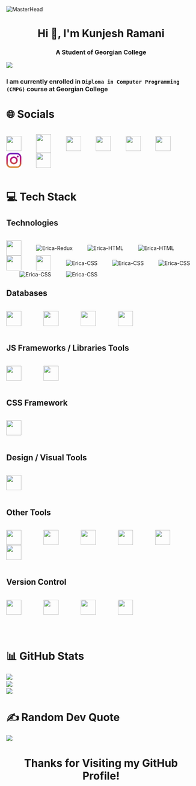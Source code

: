 ![MasterHead](https://user-images.githubusercontent.com/99876749/204871672-98eeac12-1d33-4f4a-9aa3-c0d820b6d942.gif)
<h1 align="center"><b>Hi 👋, I'm Kunjesh Ramani</b></h1>

<h3 align="center"><b>A Student of Georgian College</b></h3>

[![](https://visitcount.itsvg.in/api?id=Kunjesh9867&icon=1&color=5)](https://visitcount.itsvg.in)<br>

### I am currently enrolled in **<code>Diploma in Computer Programming (CMPG)</code>** course at Georgian College

# 🌐 Socials

<div style="display: inline_block"><br>
  <a href = "https://www.linkedin.com/in/kunjesh-ramani-989a27206/"> <img height="40" align="center" alt="" height="30" width="40" src="https://icongr.am/fontawesome/linkedin-square.svg?size=128&color=3b5998"></a>
  &nbsp;&nbsp;&nbsp;&nbsp;&nbsp;&nbsp;&nbsp;&nbsp;
  <a href = "https://www.quora.com/profile/Kunjesh-Ramani-1"> <img height="50" align="center" alt="" height="30" width="40" src="https://icongr.am/fontawesome/quora.svg?size=128&color=b92b27"></a>
  &nbsp;&nbsp;&nbsp;&nbsp;&nbsp;&nbsp;&nbsp;&nbsp;
  <a href = "https://stackoverflow.com/users/16986113"> <img height="40" align="center" alt="" height="30" width="40" src="https://icongr.am/fontawesome/stack-overflow.svg?size=128&color=f47f24"></a>
  &nbsp;&nbsp;&nbsp;&nbsp;&nbsp;&nbsp;&nbsp;&nbsp;
  <a href = "https://www.w3profile.com/Kunjesh9867"> <img height="40" align="center" alt="" height="30" width="40" src="https://upload.wikimedia.org/wikipedia/commons/a/a0/W3Schools_logo.svg"></a>
  &nbsp;&nbsp;&nbsp;&nbsp;&nbsp;&nbsp;&nbsp;&nbsp;
  <a href = "https://www.hackerrank.com/kunjeshramani981?hr_r=1"> <img height="40" align="center" alt="" height="30" width="40" src="https://icongr.am/fontawesome/header.svg?size=128&color=378936"></a>
  &nbsp;&nbsp;&nbsp;&nbsp;&nbsp;&nbsp;&nbsp;&nbsp;
  <a href = "https://www.facebook.com/kunjesh.ramani.1"> <img height="40" align="center" alt="" height="30" width="40" src="https://icongr.am/fontawesome/facebook-square.svg?size=128&color=3b5998"></a>
  &nbsp;&nbsp;&nbsp;&nbsp;&nbsp;&nbsp;&nbsp;&nbsp;
  <a href = "https://www.instagram.com/kunjesh_kkr/"> <img height="40" align="center" alt="" height="30" width="40" src="./icons/instagram_174855.png"></a>
  &nbsp;&nbsp;&nbsp;&nbsp;&nbsp;&nbsp;&nbsp;&nbsp;
  <a href = "https://twitter.com/Kunjesh_Ramani"> <img height="40" align="center" alt="" height="30" width="40" src="https://icongr.am/fontawesome/twitter.svg?size=128&color=00ACEE"></a>
  &nbsp;&nbsp;&nbsp;&nbsp;&nbsp;&nbsp;&nbsp;&nbsp;
</div><br>

# 💻 Tech Stack

## Technologies
<div style="display: inline_block"><br>
  <img height="40" align="center" alt="" height="30" width="40" src="https://cdn.jsdelivr.net/gh/devicons/devicon/icons/java/java-original.svg">
  &nbsp;&nbsp;&nbsp;&nbsp;&nbsp;&nbsp;&nbsp;&nbsp;
  <img height="40" align="center" alt="Erica-Redux" height="30" width="40" src="https://cdn.jsdelivr.net/gh/devicons/devicon/icons/python/python-original.svg">
  &nbsp;&nbsp;&nbsp;&nbsp;&nbsp;&nbsp;&nbsp;&nbsp;
  <img height="40" align="center" alt="Erica-HTML" height="30" width="40" src="https://cdn.jsdelivr.net/gh/devicons/devicon/icons/html5/html5-original.svg">
  &nbsp;&nbsp;&nbsp;&nbsp;&nbsp;&nbsp;&nbsp;&nbsp;
  <img height="40" align="center" alt="Erica-HTML" height="30" width="40" src="https://cdn.jsdelivr.net/gh/devicons/devicon/icons/css3/css3-original.svg">
  &nbsp;&nbsp;&nbsp;&nbsp;&nbsp;&nbsp;&nbsp;&nbsp;
  <img height="40" align="center" alt="" height="30" width="40" src="https://cdn.jsdelivr.net/gh/devicons/devicon/icons/javascript/javascript-original.svg">
  &nbsp;&nbsp;&nbsp;&nbsp;&nbsp;&nbsp;&nbsp;&nbsp;
  <img height="40" align="center" alt="" height="30" width="40" src="https://cdn.jsdelivr.net/gh/devicons/devicon/icons/markdown/markdown-original.svg">
  &nbsp;&nbsp;&nbsp;&nbsp;&nbsp;&nbsp;&nbsp;&nbsp;
  <img height="40" align="center" alt="Erica-CSS" height="30" width="40" src="https://cdn.jsdelivr.net/gh/devicons/devicon/icons/php/php-original.svg">
  &nbsp;&nbsp;&nbsp;&nbsp;&nbsp;&nbsp;&nbsp;&nbsp;
  <img height="40" align="center" alt="Erica-CSS" height="30" width="40" src="https://cdn.jsdelivr.net/gh/devicons/devicon/icons/csharp/csharp-original.svg">
  &nbsp;&nbsp;&nbsp;&nbsp;&nbsp;&nbsp;&nbsp;&nbsp;
  <img height="40" align="center" alt="Erica-CSS" height="30" width="40" src="https://cdn.jsdelivr.net/gh/devicons/devicon/icons/dotnetcore/dotnetcore-original.svg">
  &nbsp;&nbsp;&nbsp;&nbsp;&nbsp;&nbsp;&nbsp;&nbsp;
  <img height="40" align="center" alt="Erica-CSS" height="30" width="40" src="https://cdn.jsdelivr.net/gh/devicons/devicon/icons/arduino/arduino-original-wordmark.svg">
  &nbsp;&nbsp;&nbsp;&nbsp;&nbsp;&nbsp;&nbsp;&nbsp;
  <img height="40" align="center" alt="Erica-CSS" height="30" width="40" src="https://cdn.jsdelivr.net/gh/devicons/devicon/icons/docker/docker-plain.svg">
</div>

## Databases
<div style="display: inline_block"><br>
  <img height="40" align="center" alt="" height="30" width="40" src="https://cdn.jsdelivr.net/gh/devicons/devicon/icons/mysql/mysql-original-wordmark.svg" />
  &nbsp;&nbsp;&nbsp;&nbsp;&nbsp;&nbsp;&nbsp;&nbsp;&nbsp;&nbsp;&nbsp;&nbsp;&nbsp;
  <img height="40" align="center" alt="" height="30" width="40" src="https://cdn.jsdelivr.net/gh/devicons/devicon/icons/microsoftsqlserver/microsoftsqlserver-plain-wordmark.svg">
  &nbsp;&nbsp;&nbsp;&nbsp;&nbsp;&nbsp;&nbsp;&nbsp;&nbsp;&nbsp;&nbsp;&nbsp;&nbsp;
  <img height="40" align="center" alt="" height="30" width="40" src="https://cdn.jsdelivr.net/gh/devicons/devicon/icons/sqlite/sqlite-original-wordmark.svg">
  &nbsp;&nbsp;&nbsp;&nbsp;&nbsp;&nbsp;&nbsp;&nbsp;&nbsp;&nbsp;&nbsp;&nbsp;&nbsp;
  <img height="40" align="center" alt="" height="30" width="40" src="https://cdn.jsdelivr.net/gh/devicons/devicon/icons/firebase/firebase-plain-wordmark.svg">
</div><br>

## JS Frameworks / Libraries Tools
<div style="display: inline_block"><br>
  <img height="40" align="center" alt="" height="30" width="40" src="https://cdn.jsdelivr.net/gh/devicons/devicon/icons/nodejs/nodejs-original.svg" />
    &nbsp;&nbsp;&nbsp;&nbsp;&nbsp;&nbsp;&nbsp;&nbsp;&nbsp;&nbsp;&nbsp;&nbsp;&nbsp;
  <img height="40" align="center" alt="" height="30" width="40" src="https://cdn.jsdelivr.net/gh/devicons/devicon/icons/babel/babel-original.svg" />
</div><br>

## CSS Framework
<div style="display: inline_block"><br>
  <img height="40" align="center" alt="" height="30" width="40" src="https://cdn.jsdelivr.net/gh/devicons/devicon/icons/bootstrap/bootstrap-original.svg" />
</div><br>

## Design / Visual Tools
<div style="display: inline_block"><br>
  <img height="40" align="center" alt="" height="30" width="40" src="https://cdn.jsdelivr.net/gh/devicons/devicon/icons/canva/canva-original.svg" />
</div><br>

## Other Tools
<div style="display: inline_block"><br>
  <img height="40" align="center" alt="" height="30" width="40" src="https://cdn.jsdelivr.net/gh/devicons/devicon/icons/vscode/vscode-original.svg" />
  &nbsp;&nbsp;&nbsp;&nbsp;&nbsp;&nbsp;&nbsp;&nbsp;&nbsp;&nbsp;&nbsp;&nbsp;&nbsp;
  <img height="40" align="center" alt="" height="30" width="40" src="https://cdn.jsdelivr.net/gh/devicons/devicon/icons/visualstudio/visualstudio-plain.svg" />
  &nbsp;&nbsp;&nbsp;&nbsp;&nbsp;&nbsp;&nbsp;&nbsp;&nbsp;&nbsp;&nbsp;&nbsp;&nbsp;
  <img height="40" align="center" alt="" height="30" width="40" src="https://cdn.jsdelivr.net/gh/devicons/devicon/icons/jetbrains/jetbrains-original.svg" />
  &nbsp;&nbsp;&nbsp;&nbsp;&nbsp;&nbsp;&nbsp;&nbsp;&nbsp;&nbsp;&nbsp;&nbsp;&nbsp;
  <img height="40" align="center" alt="" height="30" width="40" src="https://cdn.jsdelivr.net/gh/devicons/devicon/icons/atom/atom-original.svg" />
  &nbsp;&nbsp;&nbsp;&nbsp;&nbsp;&nbsp;&nbsp;&nbsp;&nbsp;&nbsp;&nbsp;&nbsp;&nbsp;
  <img height="40" align="center" alt="" height="30" width="40" src="https://cdn.jsdelivr.net/gh/devicons/devicon/icons/filezilla/filezilla-plain.svg" />
  &nbsp;&nbsp;&nbsp;&nbsp;&nbsp;&nbsp;&nbsp;&nbsp;&nbsp;&nbsp;&nbsp;&nbsp;&nbsp;
  <img height="40" align="center" alt="" height="30" width="40" src="https://cdn.jsdelivr.net/gh/devicons/devicon/icons/slack/slack-original.svg" />
  &nbsp;&nbsp;&nbsp;&nbsp;&nbsp;&nbsp;&nbsp;&nbsp;&nbsp;&nbsp;&nbsp;&nbsp;&nbsp;
</div><br>

## Version Control
<div style="display: inline_block"><br>
  <img height="40" align="center" alt="" height="30" width="40" src="https://cdn.jsdelivr.net/gh/devicons/devicon/icons/git/git-original.svg" />  
  &nbsp;&nbsp;&nbsp;&nbsp;&nbsp;&nbsp;&nbsp;&nbsp;&nbsp;&nbsp;&nbsp;&nbsp;&nbsp;
  <img height="40" align="center" alt="" height="30" width="40" src="https://cdn.jsdelivr.net/gh/devicons/devicon/icons/github/github-original.svg" />  
  &nbsp;&nbsp;&nbsp;&nbsp;&nbsp;&nbsp;&nbsp;&nbsp;&nbsp;&nbsp;&nbsp;&nbsp;&nbsp;
  <img height="40" align="center" alt="" height="30" width="40" src="https://cdn.jsdelivr.net/gh/devicons/devicon/icons/gitlab/gitlab-original.svg" />  
  &nbsp;&nbsp;&nbsp;&nbsp;&nbsp;&nbsp;&nbsp;&nbsp;&nbsp;&nbsp;&nbsp;&nbsp;&nbsp;
  <img height="40" align="center" alt="" height="30" width="40" src="https://cdn.jsdelivr.net/gh/devicons/devicon/icons/bitbucket/bitbucket-original.svg" />  
  &nbsp;&nbsp;&nbsp;&nbsp;&nbsp;&nbsp;&nbsp;&nbsp;&nbsp;&nbsp;&nbsp;&nbsp;&nbsp;
</div><br><br><br>

# 📊 GitHub Stats

![](https://github-readme-stats.vercel.app/api?username=Kunjesh9867&theme=radical&hide_border=true&include_all_commits=true&count_private=true)<br/>
![](https://github-readme-streak-stats.herokuapp.com/?user=Kunjesh9867&theme=radical&hide_border=true)<br>
![](https://github-readme-stats.vercel.app/api/top-langs/?username=Kunjesh9867&theme=radical&hide_border=true&include_all_commits=false&count_private=false&layout=compact)

# ✍️ Random Dev Quote

![](https://quotes-github-readme.vercel.app/api?type=vertical&theme=radical)

<h1 align="center">Thanks for Visiting my GitHub Profile!</h1>
<p align="center">
<!-- <img src="https://github.com/Kunjesh9867/Kunjesh9867/blob/output/github-contribution-grid-snake.gif"> -->
<!-- ![Snake animation](https://github.com/Kunjesh9867/Kunjesh9867/blob/output/github-contribution-grid-snake.svg) -->
</p>
